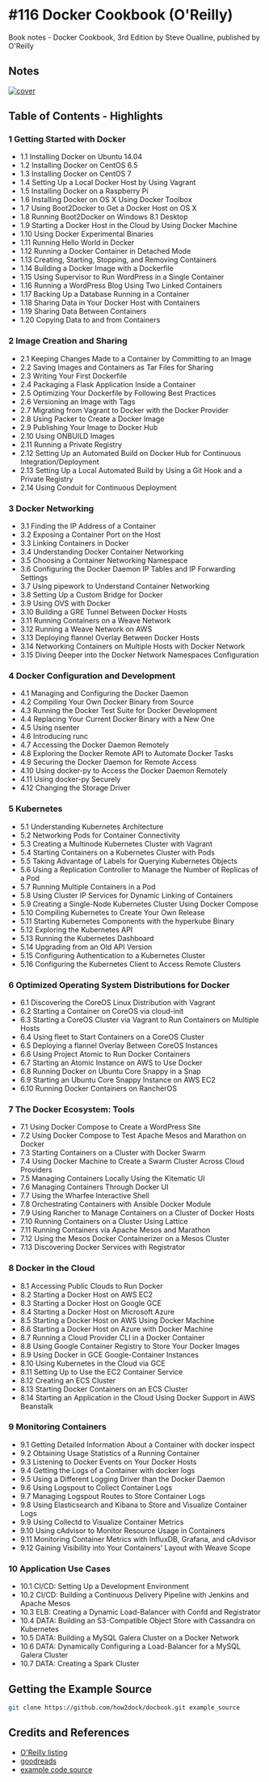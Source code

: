 # #116 Docker Cookbook (O'Reilly)

Book notes - Docker Cookbook, 3rd Edition by Steve Oualline, published by O'Reilly

## Notes

[![cover](./assets/cover.jpg)](https://amzn.to/47TmigD)

## Table of Contents - Highlights

### 1 Getting Started with Docker

* 1.1 Installing Docker on Ubuntu 14.04
* 1.2 Installing Docker on CentOS 6.5
* 1.3 Installing Docker on CentOS 7
* 1.4 Setting Up a Local Docker Host by Using Vagrant
* 1.5 Installing Docker on a Raspberry Pi
* 1.6 Installing Docker on OS X Using Docker Toolbox
* 1.7 Using Boot2Docker to Get a Docker Host on OS X
* 1.8 Running Boot2Docker on Windows 8.1 Desktop
* 1.9 Starting a Docker Host in the Cloud by Using Docker Machine
* 1.10 Using Docker Experimental Binaries
* 1.11 Running Hello World in Docker
* 1.12 Running a Docker Container in Detached Mode
* 1.13 Creating, Starting, Stopping, and Removing Containers
* 1.14 Building a Docker Image with a Dockerfile
* 1.15 Using Supervisor to Run WordPress in a Single Container
* 1.16 Running a WordPress Blog Using Two Linked Containers
* 1.17 Backing Up a Database Running in a Container
* 1.18 Sharing Data in Your Docker Host with Containers
* 1.19 Sharing Data Between Containers
* 1.20 Copying Data to and from Containers

### 2 Image Creation and Sharing

* 2.1 Keeping Changes Made to a Container by Committing to an Image
* 2.2 Saving Images and Containers as Tar Files for Sharing
* 2.3 Writing Your First Dockerfile
* 2.4 Packaging a Flask Application Inside a Container
* 2.5 Optimizing Your Dockerfile by Following Best Practices
* 2.6 Versioning an Image with Tags
* 2.7 Migrating from Vagrant to Docker with the Docker Provider
* 2.8 Using Packer to Create a Docker Image
* 2.9 Publishing Your Image to Docker Hub
* 2.10 Using ONBUILD Images
* 2.11 Running a Private Registry
* 2.12 Setting Up an Automated Build on Docker Hub for Continuous Integration/Deployment
* 2.13 Setting Up a Local Automated Build by Using a Git Hook and a Private Registry
* 2.14 Using Conduit for Continuous Deployment

### 3 Docker Networking

* 3.1 Finding the IP Address of a Container
* 3.2 Exposing a Container Port on the Host
* 3.3 Linking Containers in Docker
* 3.4 Understanding Docker Container Networking
* 3.5 Choosing a Container Networking Namespace
* 3.6 Configuring the Docker Daemon IP Tables and IP Forwarding Settings
* 3.7 Using pipework to Understand Container Networking
* 3.8 Setting Up a Custom Bridge for Docker
* 3.9 Using OVS with Docker
* 3.10 Building a GRE Tunnel Between Docker Hosts
* 3.11 Running Containers on a Weave Network
* 3.12 Running a Weave Network on AWS
* 3.13 Deploying flannel Overlay Between Docker Hosts
* 3.14 Networking Containers on Multiple Hosts with Docker Network
* 3.15 Diving Deeper into the Docker Network Namespaces Configuration

### 4 Docker Configuration and Development

* 4.1 Managing and Configuring the Docker Daemon
* 4.2 Compiling Your Own Docker Binary from Source
* 4.3 Running the Docker Test Suite for Docker Development
* 4.4 Replacing Your Current Docker Binary with a New One
* 4.5 Using nsenter
* 4.6 Introducing runc
* 4.7 Accessing the Docker Daemon Remotely
* 4.8 Exploring the Docker Remote API to Automate Docker Tasks
* 4.9 Securing the Docker Daemon for Remote Access
* 4.10 Using docker-py to Access the Docker Daemon Remotely
* 4.11 Using docker-py Securely
* 4.12 Changing the Storage Driver

### 5 Kubernetes

* 5.1 Understanding Kubernetes Architecture
* 5.2 Networking Pods for Container Connectivity
* 5.3 Creating a Multinode Kubernetes Cluster with Vagrant
* 5.4 Starting Containers on a Kubernetes Cluster with Pods
* 5.5 Taking Advantage of Labels for Querying Kubernetes Objects
* 5.6 Using a Replication Controller to Manage the Number of Replicas of a Pod
* 5.7 Running Multiple Containers in a Pod
* 5.8 Using Cluster IP Services for Dynamic Linking of Containers
* 5.9 Creating a Single-Node Kubernetes Cluster Using Docker Compose
* 5.10 Compiling Kubernetes to Create Your Own Release
* 5.11 Starting Kubernetes Components with the hyperkube Binary
* 5.12 Exploring the Kubernetes API
* 5.13 Running the Kubernetes Dashboard
* 5.14 Upgrading from an Old API Version
* 5.15 Configuring Authentication to a Kubernetes Cluster
* 5.16 Configuring the Kubernetes Client to Access Remote Clusters

### 6 Optimized Operating System Distributions for Docker

* 6.1 Discovering the CoreOS Linux Distribution with Vagrant
* 6.2 Starting a Container on CoreOS via cloud-init
* 6.3 Starting a CoreOS Cluster via Vagrant to Run Containers on Multiple Hosts
* 6.4 Using fleet to Start Containers on a CoreOS Cluster
* 6.5 Deploying a flannel Overlay Between CoreOS Instances
* 6.6 Using Project Atomic to Run Docker Containers
* 6.7 Starting an Atomic Instance on AWS to Use Docker
* 6.8 Running Docker on Ubuntu Core Snappy in a Snap
* 6.9 Starting an Ubuntu Core Snappy Instance on AWS EC2
* 6.10 Running Docker Containers on RancherOS

### 7 The Docker Ecosystem: Tools

* 7.1 Using Docker Compose to Create a WordPress Site
* 7.2 Using Docker Compose to Test Apache Mesos and Marathon on Docker
* 7.3 Starting Containers on a Cluster with Docker Swarm
* 7.4 Using Docker Machine to Create a Swarm Cluster Across Cloud Providers
* 7.5 Managing Containers Locally Using the Kitematic UI
* 7.6 Managing Containers Through Docker UI
* 7.7 Using the Wharfee Interactive Shell
* 7.8 Orchestrating Containers with Ansible Docker Module
* 7.9 Using Rancher to Manage Containers on a Cluster of Docker Hosts
* 7.10 Running Containers on a Cluster Using Lattice
* 7.11 Running Containers via Apache Mesos and Marathon
* 7.12 Using the Mesos Docker Containerizer on a Mesos Cluster
* 7.13 Discovering Docker Services with Registrator

### 8 Docker in the Cloud

* 8.1 Accessing Public Clouds to Run Docker
* 8.2 Starting a Docker Host on AWS EC2
* 8.3 Starting a Docker Host on Google GCE
* 8.4 Starting a Docker Host on Microsoft Azure
* 8.5 Starting a Docker Host on AWS Using Docker Machine
* 8.6 Starting a Docker Host on Azure with Docker Machine
* 8.7 Running a Cloud Provider CLI in a Docker Container
* 8.8 Using Google Container Registry to Store Your Docker Images
* 8.9 Using Docker in GCE Google-Container Instances
* 8.10 Using Kubernetes in the Cloud via GCE
* 8.11 Setting Up to Use the EC2 Container Service
* 8.12 Creating an ECS Cluster
* 8.13 Starting Docker Containers on an ECS Cluster
* 8.14 Starting an Application in the Cloud Using Docker Support in AWS Beanstalk

### 9 Monitoring Containers

* 9.1 Getting Detailed Information About a Container with docker inspect
* 9.2 Obtaining Usage Statistics of a Running Container
* 9.3 Listening to Docker Events on Your Docker Hosts
* 9.4 Getting the Logs of a Container with docker logs
* 9.5 Using a Different Logging Driver than the Docker Daemon
* 9.6 Using Logspout to Collect Container Logs
* 9.7 Managing Logspout Routes to Store Container Logs
* 9.8 Using Elasticsearch and Kibana to Store and Visualize Container Logs
* 9.9 Using Collectd to Visualize Container Metrics
* 9.10 Using cAdvisor to Monitor Resource Usage in Containers
* 9.11 Monitoring Container Metrics with InfluxDB, Grafana, and cAdvisor
* 9.12 Gaining Visibility into Your Containers’ Layout with Weave Scope

### 10 Application Use Cases

* 10.1 CI/CD: Setting Up a Development Environment
* 10.2 CI/CD: Building a Continuous Delivery Pipeline with Jenkins and Apache Mesos
* 10.3 ELB: Creating a Dynamic Load-Balancer with Confd and Registrator
* 10.4 DATA: Building an S3-Compatible Object Store with Cassandra on Kubernetes
* 10.5 DATA: Building a MySQL Galera Cluster on a Docker Network
* 10.6 DATA: Dynamically Configuring a Load-Balancer for a MySQL Galera Cluster
* 10.7 DATA: Creating a Spark Cluster

## Getting the Example Source

```sh
git clone https://github.com/how2dock/docbook.git example_source
```

## Credits and References

* [O'Reilly listing](https://learning.oreilly.com/library/view/docker-cookbook/9781491919705/)
* [goodreads](https://www.goodreads.com/book/show/24216689-docker-cookbook)
* [example code source](https://github.com/how2dock/docbook)
